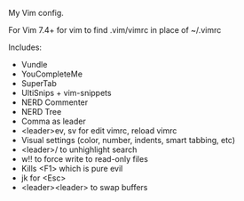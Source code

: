 My Vim config.

For Vim 7.4+ for vim to find .vim/vimrc in place of ~/.vimrc

Includes:
* Vundle
* YouCompleteMe
* SuperTab
* UltiSnips + vim-snippets
* NERD Commenter
* NERD Tree
* Comma as leader
* \<leader\>ev, sv for edit vimrc, reload vimrc
* Visual settings (color, number, indents, smart tabbing, etc)
* \<leader\>/ to unhighlight search
* w!! to force write to read-only files
* Kills \<F1\> which is pure evil
* jk for \<Esc\>
* \<leader\>\<leader\> to swap buffers
